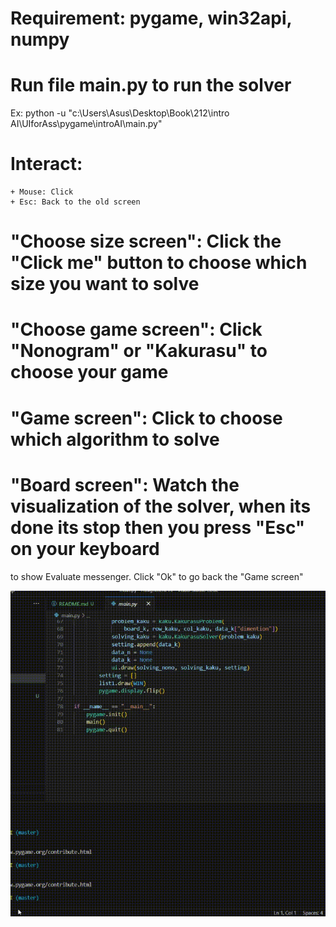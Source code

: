 # Requirement: pygame, win32api, numpy
# Run file main.py to run the solver 
Ex: python -u "c:\Users\Asus\Desktop\Book\212\intro AI\UIforAss\pygame\introAI\main.py"

# Interact:
	+ Mouse: Click
	+ Esc: Back to the old screen

# "Choose size screen": Click the "Click me" button to choose which size you want to solve
# "Choose game screen": Click "Nonogram" or "Kakurasu" to choose your game
# "Game screen": Click to choose which algorithm to solve
# "Board screen": Watch the visualization of the solver, when its done its stop then you press "Esc" on your keyboard
 to show Evaluate messenger. Click "Ok" to go back the "Game screen"


 ![Alt text](demo.gif "Demo Games")